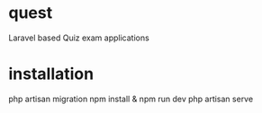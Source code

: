 # quest
Laravel based Quiz exam applications


# installation
php artisan migration
npm install & npm run dev
php artisan serve

